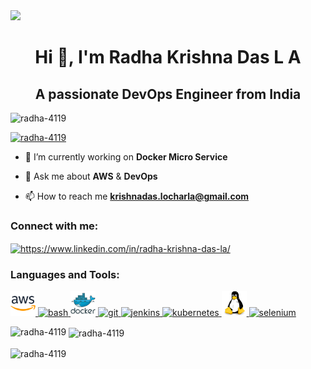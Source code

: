 <img src="https://github.com/user-attachments/assets/285ebd9c-9d98-4268-b14f-bb0f0a421535" width="75%" height="auto" />
<h1 align="center">Hi 👋, I'm Radha Krishna Das L A</h1>
<h2 align="center">A passionate DevOps Engineer from India</h2>

<p align="left"> <img src="https://komarev.com/ghpvc/?username=radha-4119&label=Profile%20views&color=0e75b6&style=flat" alt="radha-4119" /> </p>

<p align="left"> <a href="https://github.com/ryo-ma/github-profile-trophy"><img src="https://github-profile-trophy.vercel.app/?username=radha-4119" alt="radha-4119" /></a> </p>

- 🔭 I’m currently working on **Docker Micro Service**

- 💬 Ask me about **AWS** & **DevOps**

- 📫 How to reach me **krishnadas.locharla@gmail.com**

<h3 align="left">Connect with me:</h3>
<p align="left">
<a href="https://www.linkedin.com/in/radha-krishna-das-la/" target="blank"><img align="center" src="https://raw.githubusercontent.com/rahuldkjain/github-profile-readme-generator/master/src/images/icons/Social/linked-in-alt.svg" alt="https://www.linkedin.com/in/radha-krishna-das-la/" height="30" width="40" /></a>
</p>

<h3 align="left">Languages and Tools:</h3>
<p align="left"> <a href="https://aws.amazon.com" target="_blank" rel="noreferrer"> <img src="https://raw.githubusercontent.com/devicons/devicon/master/icons/amazonwebservices/amazonwebservices-original-wordmark.svg" alt="aws" width="40" height="40"/> </a> <a href="https://www.gnu.org/software/bash/" target="_blank" rel="noreferrer"> <img src="https://www.vectorlogo.zone/logos/gnu_bash/gnu_bash-icon.svg" alt="bash" width="40" height="40"/> </a> <a href="https://www.docker.com/" target="_blank" rel="noreferrer"> <img src="https://raw.githubusercontent.com/devicons/devicon/master/icons/docker/docker-original-wordmark.svg" alt="docker" width="40" height="40"/> </a> <a href="https://git-scm.com/" target="_blank" rel="noreferrer"> <img src="https://www.vectorlogo.zone/logos/git-scm/git-scm-icon.svg" alt="git" width="40" height="40"/> </a> <a href="https://www.jenkins.io" target="_blank" rel="noreferrer"> <img src="https://www.vectorlogo.zone/logos/jenkins/jenkins-icon.svg" alt="jenkins" width="40" height="40"/> </a> <a href="https://kubernetes.io" target="_blank" rel="noreferrer"> <img src="https://www.vectorlogo.zone/logos/kubernetes/kubernetes-icon.svg" alt="kubernetes" width="40" height="40"/> </a> <a href="https://www.linux.org/" target="_blank" rel="noreferrer"> <img src="https://raw.githubusercontent.com/devicons/devicon/master/icons/linux/linux-original.svg" alt="linux" width="40" height="40"/> </a> <a href="https://www.selenium.dev" target="_blank" rel="noreferrer"> <img src="https://raw.githubusercontent.com/detain/svg-logos/780f25886640cef088af994181646db2f6b1a3f8/svg/selenium-logo.svg" alt="selenium" width="40" height="40"/> </a> </p>

<p><img align="left" src="https://github-readme-stats.vercel.app/api/top-langs?username=radha-4119&show_icons=true&locale=en&layout=compact" alt="radha-4119" /></p>

<p>&nbsp;<img align="center" src="https://github-readme-stats.vercel.app/api?username=radha-4119&show_icons=true&locale=en" alt="radha-4119" /></p>

<p><img align="center" src="https://github-readme-streak-stats.herokuapp.com/?user=radha-4119&" alt="radha-4119" /></p>
